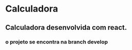 # Calculadora
## Calculadora desenvolvida com  react. 
### o projeto se encontra na branch develop 
